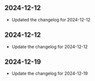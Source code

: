 
## 2024-12-12
- Updated the changelog for 2024-12-12

## 2024-12-12
- Update the changelog for 2024-12-12

## 2024-12-19
- Update the changelog for 2024-12-19
